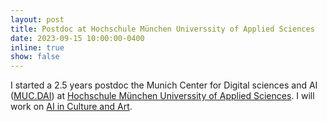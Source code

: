 ```yaml
---
layout: post
title: Postdoc at Hochschule München Universsity of Applied Sciences
date: 2023-09-15 10:00:00-0400
inline: true
show: false
---
```


I started a 2.5 years postdoc the Munich Center for Digital sciences and AI ([MUC.DAI](https://sites.hm.edu/mucdai)) at [Hochschule München Universsity of Applied Sciences](https://www.hm.edu/en). I will work on [AI in Culture and Art](https://www.wavelab.io/aica/).